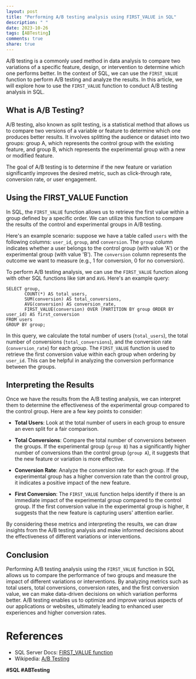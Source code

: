 ```yaml
---
layout: post
title: "Performing A/B testing analysis using FIRST_VALUE in SQL"
description: " "
date: 2023-10-26
tags: [ABTesting]
comments: true
share: true
---
```


A/B testing is a commonly used method in data analysis to compare two variations of a specific feature, design, or intervention to determine which one performs better. In the context of SQL, we can use the `FIRST_VALUE` function to perform A/B testing and analyze the results. In this article, we will explore how to use the `FIRST_VALUE` function to conduct A/B testing analysis in SQL.

## What is A/B Testing?

A/B testing, also known as split testing, is a statistical method that allows us to compare two versions of a variable or feature to determine which one produces better results. It involves splitting the audience or dataset into two groups: group A, which represents the control group with the existing feature, and group B, which represents the experimental group with a new or modified feature.

The goal of A/B testing is to determine if the new feature or variation significantly improves the desired metric, such as click-through rate, conversion rate, or user engagement.

## Using the FIRST_VALUE Function

In SQL, the `FIRST_VALUE` function allows us to retrieve the first value within a group defined by a specific order. We can utilize this function to compare the results of the control and experimental groups in A/B testing.

Here's an example scenario: suppose we have a table called `users` with the following columns: `user_id`, `group`, and `conversion`. The `group` column indicates whether a user belongs to the control group (with value 'A') or the experimental group (with value 'B'). The `conversion` column represents the outcome we want to measure (e.g., 1 for conversion, 0 for no conversion).

To perform A/B testing analysis, we can use the `FIRST_VALUE` function along with other SQL functions like `SUM` and `AVG`. Here's an example query:

```
SELECT group,
       COUNT(*) AS total_users,
       SUM(conversion) AS total_conversions,
       AVG(conversion) AS conversion_rate,
       FIRST_VALUE(conversion) OVER (PARTITION BY group ORDER BY user_id) AS first_conversion
FROM users
GROUP BY group;
```

In this query, we calculate the total number of users (`total_users`), the total number of conversions (`total_conversions`), and the conversion rate (`conversion_rate`) for each group. The `FIRST_VALUE` function is used to retrieve the first conversion value within each group when ordering by `user_id`. This can be helpful in analyzing the conversion performance between the groups.

## Interpreting the Results

Once we have the results from the A/B testing analysis, we can interpret them to determine the effectiveness of the experimental group compared to the control group. Here are a few key points to consider:

- **Total Users**: Look at the total number of users in each group to ensure an even split for a fair comparison.

- **Total Conversions**: Compare the total number of conversions between the groups. If the experimental group (`group B`) has a significantly higher number of conversions than the control group (`group A`), it suggests that the new feature or variation is more effective.

- **Conversion Rate**: Analyze the conversion rate for each group. If the experimental group has a higher conversion rate than the control group, it indicates a positive impact of the new feature.

- **First Conversion**: The `FIRST_VALUE` function helps identify if there is an immediate impact of the experimental group compared to the control group. If the first conversion value in the experimental group is higher, it suggests that the new feature is capturing users' attention earlier.

By considering these metrics and interpreting the results, we can draw insights from the A/B testing analysis and make informed decisions about the effectiveness of different variations or interventions.

## Conclusion

Performing A/B testing analysis using the `FIRST_VALUE` function in SQL allows us to compare the performance of two groups and measure the impact of different variations or interventions. By analyzing metrics such as total users, total conversions, conversion rates, and the first conversion value, we can make data-driven decisions on which variation performs better. A/B testing enables us to optimize and improve various aspects of our applications or websites, ultimately leading to enhanced user experiences and higher conversion rates.

# References

- SQL Server Docs: [FIRST_VALUE function](https://docs.microsoft.com/en-us/sql/t-sql/functions/first-value-transact-sql)
- Wikipedia: [A/B Testing](https://en.wikipedia.org/wiki/A/B_testing)

**#SQL #ABTesting**
